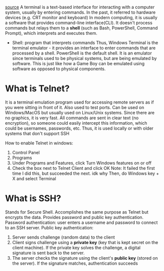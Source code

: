 [source](https://youtu.be/tZop-zjYkrU)
A terminal is a text-based interface for interacting with a computer system, usually by entering commands. In the past, it referred to hardware devices (e.g. CRT monitor and keyboard)
In modern computing, it is usually a software that provides command-line interface(CLI). It doesn't process commands but relays them to a **shell** (such as Bash, PowerShell, Command Prompt), which interprets and executes them.
- Shell: program that interprets commands
Thus, Windows Terminal is the terminal emulator - it provides an interface to enter commands that are processed by a shell. PowerShell is the default shell. It is an emulator since terminals used to be physical systems, but are being emulated by software. This is just like how a Game Boy can be emulated using software as opposed to physical components.

# What is Telnet?
It is a terminal emulation program used for accessing remote servers as if you were sitting in front of it. Also used to test ports. Can be used on Windows/MacOS but usually used on Linux/Unix systems. Since there are no graphics, it is very fast. All commands are sent in clear text (no encryption), so someone could easily intercept this information, which could be usernames, passwords, etc. Thus, it is used locally or with older systems that don't support SSH

How to enable Telnet in windows:
1. Control Panel
2. Programs
3. Under Programs and Features, click Turn Windows features on or off
4. Check the box next to Telnet Client and click OK
Note: It failed the first time I did this, but succeeded the next. idk why
Then, do Windows key + X and select Terminal

# What is SSH?
Stands for Secure Shell.
Accomplishes the same purpose as Telnet but encrypts the data. Provides password and public key authentication.
Password authentication: user enters a username and password to connect to an SSH server.
Public key authentication: 
1. Server sends challenge (random data) to the client
2. Client signs challenge using a **private key** (key that is kept secret on the client machine). If the private key solves the challenge, a digital signature is sent back to the server.
3. The server checks the signature using the client's **public key** (stored on the server). If the signature matches, authentication succeeds

